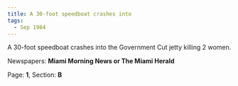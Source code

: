 ```yaml
---  
title: A 30-foot speedboat crashes into  
tags:  
  - Sep 1984  
---  
```

  
A 30-foot speedboat crashes into the Government Cut jetty killing 2 women.  
  
Newspapers: **Miami Morning News or The Miami Herald**  
  
Page: **1**, Section: **B** 
